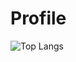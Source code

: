 # Profile

![Top Langs](https://github-readme-stats.vercel.app/api/top-langs/?username=michaelmass&layout=compact)
